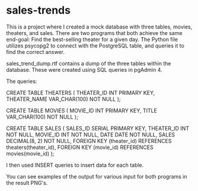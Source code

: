 # sales-trends

This is a project where I created a mock database with three tables, movies, theaters, and sales. There are two programs that both achieve the same end-goal: Find the best-selling theater for a given day.
The Python file utilizes psycopg2 to connect with the PostgreSQL table, and queries it to find the correct answer.

sales_trend_dump.rtf contains a dump of the three tables within the database. These were created using SQL queries in pgAdmin 4.

The queries:

CREATE TABLE THEATERS (
	THEATER_ID INT PRIMARY KEY,
	THEATER_NAME VAR_CHAR(100) NOT NULL
);

CREATE TABLE MOVIES (
	MOVIE_ID INT PRIMARY KEY,
	TITLE VAR_CHAR(100) NOT NULL
);

CREATE TABLE SALES (
	SALES_ID SERIAL PRIMARY KEY,
	THEATER_ID INT NOT NULL,
	MOVIE_ID INT NOT NULL,
	DATE DATE NOT NULL,
	SALES DECIMAL(8, 2) NOT NULL,
	FOREIGN KEY (theater_id) REFERENCES theaters(theater_id),
    FOREIGN KEY (movie_id) REFERENCES movies(movie_id)
);

I then used INSERT queries to insert data for each table.

You can see examples of the output for various input for both programs in the result PNG's.

